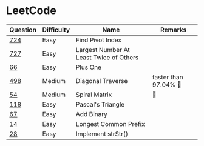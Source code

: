 # LeetCode

| Question                                                                               | Difficulty | Name                                    | Remarks              |
| -------------------------------------------------------------------------------------- | ---------- | --------------------------------------- | -------------------- |
| [724](https://leetcode.com/problems/find-pivot-index/)                                 | Easy       | Find Pivot Index                        |                      |
| [727](https://leetcode.com/problems/largest-number-at-least-twice-of-others/solution/) | Easy       | Largest Number At Least Twice of Others |                      |
| [66](https://leetcode.com/problems/plus-one/)                                          | Easy       | Plus One                                |                      |
| [498](https://leetcode.com/problems/diagonal-traverse/)                                | Medium     | Diagonal Traverse                       | faster than 97.04% 🔁 |
| [54](https://leetcode.com/problems/spiral-matrix/)                                     | Medium     | Spiral Matrix                           | 🔁                    |
| [118](https://leetcode.com/problems/pascals-triangle/)                                 | Easy       | Pascal's Triangle                       |                      |
| [67](https://leetcode.com/problems/add-binary/)                                        | Easy       | Add Binary                              |                      |
| [14](https://leetcode.com/problems/longest-common-prefix/)                             | Easy       | Longest Common Prefix                   |                      |
| [28](https://leetcode.com/problems/implement-strstr/)                                  | Easy       | Implement strStr()                      |                      |
